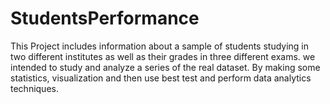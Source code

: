 # StudentsPerformance
This Project includes information about a sample of students studying in
two different institutes as well as their grades in three different exams.
we intended to study and analyze a series of the real dataset. By
making some statistics, visualization and then use best test and
perform data analytics techniques.
